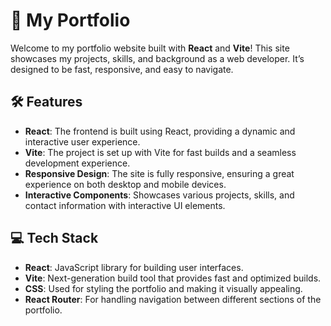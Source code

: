 # 🚀 My Portfolio

Welcome to my portfolio website built with **React** and **Vite**! This site showcases my projects, skills, and background as a web developer. It’s designed to be fast, responsive, and easy to navigate.



## 🛠️ Features

- **React**: The frontend is built using React, providing a dynamic and interactive user experience.
- **Vite**: The project is set up with Vite for fast builds and a seamless development experience.
- **Responsive Design**: The site is fully responsive, ensuring a great experience on both desktop and mobile devices.
- **Interactive Components**: Showcases various projects, skills, and contact information with interactive UI elements.

## 💻 Tech Stack

- **React**: JavaScript library for building user interfaces.
- **Vite**: Next-generation build tool that provides fast and optimized builds.
- **CSS**: Used for styling the portfolio and making it visually appealing.
- **React Router**: For handling navigation between different sections of the portfolio.


